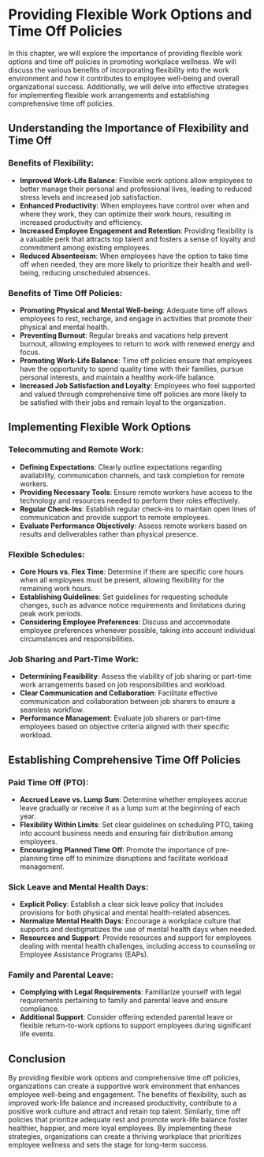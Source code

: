 Providing Flexible Work Options and Time Off Policies
==============================================================

In this chapter, we will explore the importance of providing flexible work options and time off policies in promoting workplace wellness. We will discuss the various benefits of incorporating flexibility into the work environment and how it contributes to employee well-being and overall organizational success. Additionally, we will delve into effective strategies for implementing flexible work arrangements and establishing comprehensive time off policies.

Understanding the Importance of Flexibility and Time Off
--------------------------------------------------------

### Benefits of Flexibility:

* **Improved Work-Life Balance**: Flexible work options allow employees to better manage their personal and professional lives, leading to reduced stress levels and increased job satisfaction.
* **Enhanced Productivity**: When employees have control over when and where they work, they can optimize their work hours, resulting in increased productivity and efficiency.
* **Increased Employee Engagement and Retention**: Providing flexibility is a valuable perk that attracts top talent and fosters a sense of loyalty and commitment among existing employees.
* **Reduced Absenteeism**: When employees have the option to take time off when needed, they are more likely to prioritize their health and well-being, reducing unscheduled absences.

### Benefits of Time Off Policies:

* **Promoting Physical and Mental Well-being**: Adequate time off allows employees to rest, recharge, and engage in activities that promote their physical and mental health.
* **Preventing Burnout**: Regular breaks and vacations help prevent burnout, allowing employees to return to work with renewed energy and focus.
* **Promoting Work-Life Balance**: Time off policies ensure that employees have the opportunity to spend quality time with their families, pursue personal interests, and maintain a healthy work-life balance.
* **Increased Job Satisfaction and Loyalty**: Employees who feel supported and valued through comprehensive time off policies are more likely to be satisfied with their jobs and remain loyal to the organization.

Implementing Flexible Work Options
----------------------------------

### Telecommuting and Remote Work:

* **Defining Expectations**: Clearly outline expectations regarding availability, communication channels, and task completion for remote workers.
* **Providing Necessary Tools**: Ensure remote workers have access to the technology and resources needed to perform their roles effectively.
* **Regular Check-Ins**: Establish regular check-ins to maintain open lines of communication and provide support to remote employees.
* **Evaluate Performance Objectively**: Assess remote workers based on results and deliverables rather than physical presence.

### Flexible Schedules:

* **Core Hours vs. Flex Time**: Determine if there are specific core hours when all employees must be present, allowing flexibility for the remaining work hours.
* **Establishing Guidelines**: Set guidelines for requesting schedule changes, such as advance notice requirements and limitations during peak work periods.
* **Considering Employee Preferences**: Discuss and accommodate employee preferences whenever possible, taking into account individual circumstances and responsibilities.

### Job Sharing and Part-Time Work:

* **Determining Feasibility**: Assess the viability of job sharing or part-time work arrangements based on job responsibilities and workload.
* **Clear Communication and Collaboration**: Facilitate effective communication and collaboration between job sharers to ensure a seamless workflow.
* **Performance Management**: Evaluate job sharers or part-time employees based on objective criteria aligned with their specific workload.

Establishing Comprehensive Time Off Policies
--------------------------------------------

### Paid Time Off (PTO):

* **Accrued Leave vs. Lump Sum**: Determine whether employees accrue leave gradually or receive it as a lump sum at the beginning of each year.
* **Flexibility Within Limits**: Set clear guidelines on scheduling PTO, taking into account business needs and ensuring fair distribution among employees.
* **Encouraging Planned Time Off**: Promote the importance of pre-planning time off to minimize disruptions and facilitate workload management.

### Sick Leave and Mental Health Days:

* **Explicit Policy**: Establish a clear sick leave policy that includes provisions for both physical and mental health-related absences.
* **Normalize Mental Health Days**: Encourage a workplace culture that supports and destigmatizes the use of mental health days when needed.
* **Resources and Support**: Provide resources and support for employees dealing with mental health challenges, including access to counseling or Employee Assistance Programs (EAPs).

### Family and Parental Leave:

* **Complying with Legal Requirements**: Familiarize yourself with legal requirements pertaining to family and parental leave and ensure compliance.
* **Additional Support**: Consider offering extended parental leave or flexible return-to-work options to support employees during significant life events.

Conclusion
----------

By providing flexible work options and comprehensive time off policies, organizations can create a supportive work environment that enhances employee well-being and engagement. The benefits of flexibility, such as improved work-life balance and increased productivity, contribute to a positive work culture and attract and retain top talent. Similarly, time off policies that prioritize adequate rest and promote work-life balance foster healthier, happier, and more loyal employees. By implementing these strategies, organizations can create a thriving workplace that prioritizes employee wellness and sets the stage for long-term success.

